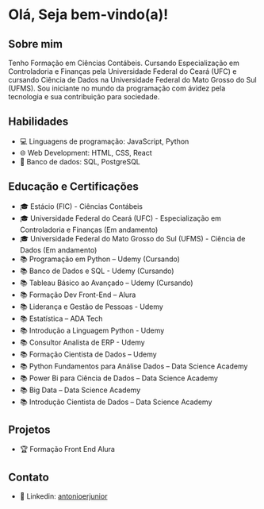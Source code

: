 # Olá, Seja bem-vindo(a)!

## Sobre mim
Tenho Formação em Ciências Contábeis. Cursando Especialização em Controladoria e Finanças pela Universidade Federal do Ceará (UFC) e cursando Ciência de Dados na Universidade Federal do Mato Grosso do Sul (UFMS). Sou iniciante no mundo da programação com ávidez pela tecnologia e sua contribuição para sociedade.

## Habilidades
- 💻 Linguagens de programação: JavaScript, Python
- 🌐 Web Development: HTML, CSS, React
- 🎲 Banco de dados: SQL, PostgreSQL

## Educação e Certificações
- 🎓 Estácio (FIC) - Ciências Contábeis
- 🎓 Universidade Federal do Ceará (UFC) - Especialização em Controladoria e Finanças (Em andamento)
- 🎓 Universidade Federal do Mato Grosso do Sul (UFMS) - Ciência de Dados (Em andamento)
- 📚 Programação em Python – Udemy (Cursando)
- 📚 Banco de Dados e SQL - Udemy (Cursando)
- 📚 Tableau Básico ao Avançado – Udemy (Cursando)
- 📚 Formação Dev Front-End – Alura
- 📚 Liderança e Gestão de Pessoas - Udemy
- 📚 Estatística – ADA Tech
- 📚 Introdução a Linguagem Python - Udemy
- 📚 Consultor Analista de ERP - Udemy
- 📚 Formação Cientista de Dados – Udemy
- 📚 Python Fundamentos para Análise Dados – Data Science Academy
- 📚 Power Bi para Ciência de Dados – Data Science Academy
- 📚 Big Data – Data Science Academy
- 📚 Introdução Cientista de Dados – Data Science Academy

## Projetos
- 🏆 Formação Front End Alura

## Contato
- 💼 Linkedin: [antonioerjunior](https://www.linkedin.com/in/antonioerjunior/)

